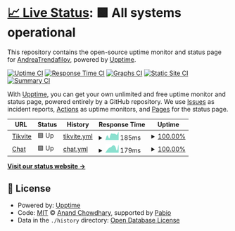 # [📈 Live Status](https://status2.tikvite.org): <!--live status--> **🟩 All systems operational**

This repository contains the open-source uptime monitor and status page for [AndreaTrendafilov](https://tikvite.org), powered by [Upptime](https://github.com/upptime/upptime).

[![Uptime CI](https://github.com/AndreaTrendafilov/tikvite-uptime/workflows/Uptime%20CI/badge.svg)](https://github.com/AndreaTrendafilov/tikvite-uptime/actions?query=workflow%3A%22Uptime+CI%22)
[![Response Time CI](https://github.com/AndreaTrendafilov/tikvite-uptime/workflows/Response%20Time%20CI/badge.svg)](https://github.com/AndreaTrendafilov/tikvite-uptime/actions?query=workflow%3A%22Response+Time+CI%22)
[![Graphs CI](https://github.com/AndreaTrendafilov/tikvite-uptime/workflows/Graphs%20CI/badge.svg)](https://github.com/AndreaTrendafilov/tikvite-uptime/actions?query=workflow%3A%22Graphs+CI%22)
[![Static Site CI](https://github.com/AndreaTrendafilov/tikvite-uptime/workflows/Static%20Site%20CI/badge.svg)](https://github.com/AndreaTrendafilov/tikvite-uptime/actions?query=workflow%3A%22Static+Site+CI%22)
[![Summary CI](https://github.com/AndreaTrendafilov/tikvite-uptime/workflows/Summary%20CI/badge.svg)](https://github.com/AndreaTrendafilov/tikvite-uptime/actions?query=workflow%3A%22Summary+CI%22)

With [Upptime](https://upptime.js.org), you can get your own unlimited and free uptime monitor and status page, powered entirely by a GitHub repository. We use [Issues](https://github.com/AndreaTrendafilov/tikvite-uptime/issues) as incident reports, [Actions](https://github.com/AndreaTrendafilov/tikvite-uptime/actions) as uptime monitors, and [Pages](https://status2.tikvite.org) for the status page.

<!--start: status pages-->
<!-- This summary is generated by Upptime (https://github.com/upptime/upptime) -->
<!-- Do not edit this manually, your changes will be overwritten -->
<!-- prettier-ignore -->
| URL | Status | History | Response Time | Uptime |
| --- | ------ | ------- | ------------- | ------ |
| <img alt="" src="https://icons.duckduckgo.com/ip3/tikvite.org.ico" height="13"> [Tikvite](https://tikvite.org) | 🟩 Up | [tikvite.yml](https://github.com/AndreaTrendafilov/tikvite-uptime/commits/HEAD/history/tikvite.yml) | <details><summary><img alt="Response time graph" src="./graphs/tikvite/response-time-week.png" height="20"> 185ms</summary><br><a href="https://status.tikvite.org/history/tikvite"><img alt="Response time 184" src="https://img.shields.io/endpoint?url=https%3A%2F%2Fraw.githubusercontent.com%2FAndreaTrendafilov%2Ftikvite-uptime%2FHEAD%2Fapi%2Ftikvite%2Fresponse-time.json"></a><br><a href="https://status.tikvite.org/history/tikvite"><img alt="24-hour response time 280" src="https://img.shields.io/endpoint?url=https%3A%2F%2Fraw.githubusercontent.com%2FAndreaTrendafilov%2Ftikvite-uptime%2FHEAD%2Fapi%2Ftikvite%2Fresponse-time-day.json"></a><br><a href="https://status.tikvite.org/history/tikvite"><img alt="7-day response time 185" src="https://img.shields.io/endpoint?url=https%3A%2F%2Fraw.githubusercontent.com%2FAndreaTrendafilov%2Ftikvite-uptime%2FHEAD%2Fapi%2Ftikvite%2Fresponse-time-week.json"></a><br><a href="https://status.tikvite.org/history/tikvite"><img alt="30-day response time 171" src="https://img.shields.io/endpoint?url=https%3A%2F%2Fraw.githubusercontent.com%2FAndreaTrendafilov%2Ftikvite-uptime%2FHEAD%2Fapi%2Ftikvite%2Fresponse-time-month.json"></a><br><a href="https://status.tikvite.org/history/tikvite"><img alt="1-year response time 184" src="https://img.shields.io/endpoint?url=https%3A%2F%2Fraw.githubusercontent.com%2FAndreaTrendafilov%2Ftikvite-uptime%2FHEAD%2Fapi%2Ftikvite%2Fresponse-time-year.json"></a></details> | <details><summary><a href="https://status.tikvite.org/history/tikvite">100.00%</a></summary><a href="https://status.tikvite.org/history/tikvite"><img alt="All-time uptime 99.88%" src="https://img.shields.io/endpoint?url=https%3A%2F%2Fraw.githubusercontent.com%2FAndreaTrendafilov%2Ftikvite-uptime%2FHEAD%2Fapi%2Ftikvite%2Fuptime.json"></a><br><a href="https://status.tikvite.org/history/tikvite"><img alt="24-hour uptime 100.00%" src="https://img.shields.io/endpoint?url=https%3A%2F%2Fraw.githubusercontent.com%2FAndreaTrendafilov%2Ftikvite-uptime%2FHEAD%2Fapi%2Ftikvite%2Fuptime-day.json"></a><br><a href="https://status.tikvite.org/history/tikvite"><img alt="7-day uptime 100.00%" src="https://img.shields.io/endpoint?url=https%3A%2F%2Fraw.githubusercontent.com%2FAndreaTrendafilov%2Ftikvite-uptime%2FHEAD%2Fapi%2Ftikvite%2Fuptime-week.json"></a><br><a href="https://status.tikvite.org/history/tikvite"><img alt="30-day uptime 100.00%" src="https://img.shields.io/endpoint?url=https%3A%2F%2Fraw.githubusercontent.com%2FAndreaTrendafilov%2Ftikvite-uptime%2FHEAD%2Fapi%2Ftikvite%2Fuptime-month.json"></a><br><a href="https://status.tikvite.org/history/tikvite"><img alt="1-year uptime 99.88%" src="https://img.shields.io/endpoint?url=https%3A%2F%2Fraw.githubusercontent.com%2FAndreaTrendafilov%2Ftikvite-uptime%2FHEAD%2Fapi%2Ftikvite%2Fuptime-year.json"></a></details>
| <img alt="" src="https://icons.duckduckgo.com/ip3/chat.tikvite.org.ico" height="13"> [Chat](https://chat.tikvite.org) | 🟩 Up | [chat.yml](https://github.com/AndreaTrendafilov/tikvite-uptime/commits/HEAD/history/chat.yml) | <details><summary><img alt="Response time graph" src="./graphs/chat/response-time-week.png" height="20"> 179ms</summary><br><a href="https://status.tikvite.org/history/chat"><img alt="Response time 172" src="https://img.shields.io/endpoint?url=https%3A%2F%2Fraw.githubusercontent.com%2FAndreaTrendafilov%2Ftikvite-uptime%2FHEAD%2Fapi%2Fchat%2Fresponse-time.json"></a><br><a href="https://status.tikvite.org/history/chat"><img alt="24-hour response time 269" src="https://img.shields.io/endpoint?url=https%3A%2F%2Fraw.githubusercontent.com%2FAndreaTrendafilov%2Ftikvite-uptime%2FHEAD%2Fapi%2Fchat%2Fresponse-time-day.json"></a><br><a href="https://status.tikvite.org/history/chat"><img alt="7-day response time 179" src="https://img.shields.io/endpoint?url=https%3A%2F%2Fraw.githubusercontent.com%2FAndreaTrendafilov%2Ftikvite-uptime%2FHEAD%2Fapi%2Fchat%2Fresponse-time-week.json"></a><br><a href="https://status.tikvite.org/history/chat"><img alt="30-day response time 157" src="https://img.shields.io/endpoint?url=https%3A%2F%2Fraw.githubusercontent.com%2FAndreaTrendafilov%2Ftikvite-uptime%2FHEAD%2Fapi%2Fchat%2Fresponse-time-month.json"></a><br><a href="https://status.tikvite.org/history/chat"><img alt="1-year response time 172" src="https://img.shields.io/endpoint?url=https%3A%2F%2Fraw.githubusercontent.com%2FAndreaTrendafilov%2Ftikvite-uptime%2FHEAD%2Fapi%2Fchat%2Fresponse-time-year.json"></a></details> | <details><summary><a href="https://status.tikvite.org/history/chat">100.00%</a></summary><a href="https://status.tikvite.org/history/chat"><img alt="All-time uptime 99.88%" src="https://img.shields.io/endpoint?url=https%3A%2F%2Fraw.githubusercontent.com%2FAndreaTrendafilov%2Ftikvite-uptime%2FHEAD%2Fapi%2Fchat%2Fuptime.json"></a><br><a href="https://status.tikvite.org/history/chat"><img alt="24-hour uptime 100.00%" src="https://img.shields.io/endpoint?url=https%3A%2F%2Fraw.githubusercontent.com%2FAndreaTrendafilov%2Ftikvite-uptime%2FHEAD%2Fapi%2Fchat%2Fuptime-day.json"></a><br><a href="https://status.tikvite.org/history/chat"><img alt="7-day uptime 100.00%" src="https://img.shields.io/endpoint?url=https%3A%2F%2Fraw.githubusercontent.com%2FAndreaTrendafilov%2Ftikvite-uptime%2FHEAD%2Fapi%2Fchat%2Fuptime-week.json"></a><br><a href="https://status.tikvite.org/history/chat"><img alt="30-day uptime 100.00%" src="https://img.shields.io/endpoint?url=https%3A%2F%2Fraw.githubusercontent.com%2FAndreaTrendafilov%2Ftikvite-uptime%2FHEAD%2Fapi%2Fchat%2Fuptime-month.json"></a><br><a href="https://status.tikvite.org/history/chat"><img alt="1-year uptime 99.88%" src="https://img.shields.io/endpoint?url=https%3A%2F%2Fraw.githubusercontent.com%2FAndreaTrendafilov%2Ftikvite-uptime%2FHEAD%2Fapi%2Fchat%2Fuptime-year.json"></a></details>

<!--end: status pages-->

[**Visit our status website →**](https://status2.tikvite.org)

## 📄 License

- Powered by: [Upptime](https://github.com/upptime/upptime)
- Code: [MIT](./LICENSE) © [Anand Chowdhary](https://anandchowdhary.com), supported by [Pabio](https://pabio.com)
- Data in the `./history` directory: [Open Database License](https://opendatacommons.org/licenses/odbl/1-0/)
